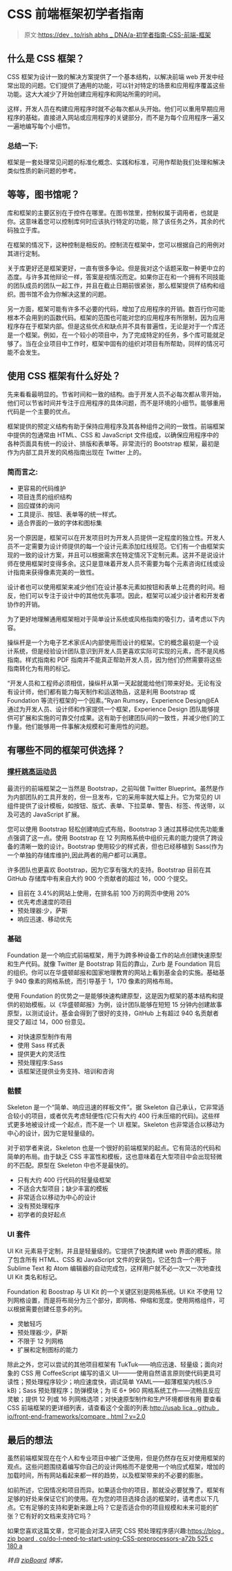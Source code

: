 # CSS 前端框架初学者指南

> 原文:[https://dev . to/rish abhs _ DNA/a-初学者指南-CSS-前端-框架](https://dev.to/rishabhs_dna/a-beginners-guide-to-css-front-end-frameworks)

## 什么是 CSS 框架？

CSS 框架为设计一致的解决方案提供了一个基本结构，以解决前端 web 开发中经常出现的问题。它们提供了通用的功能，可以针对特定的场景和应用程序覆盖这些功能。这大大减少了开始创建应用程序和网站所需的时间。

这样，开发人员在构建应用程序时就不必每次都从头开始。他们可以重用早期应用程序的基础，直接进入网站或应用程序的关键部分，而不是为每个应用程序一遍又一遍地编写每个小细节。

### 总结一下:

框架是一套处理常见问题的标准化概念、实践和标准，可用作帮助我们处理和解决类似性质的新问题的参考。

## 等等，图书馆呢？

库和框架的主要区别在于控件在哪里。在图书馆里，控制权属于调用者，也就是你。这意味着您可以控制库何时应该执行特定的功能，除了该任务之外，其余的代码独立于库。

在框架的情况下，这种控制是相反的。控制流在框架中，您可以根据自己的用例对其进行定制。

关于库更好还是框架更好，一直有很多争论。但是我对这个话题采取一种更中立的态度。与许多其他辩论一样，答案是视情况而定。如果你正在和一个拥有不同技能的团队成员的团队一起工作，并且在截止日期前很紧张，那么框架提供了结构和组织。图书馆不会为你解决这里的问题。

另一方面，框架可能有许多不必要的代码，增加了应用程序的开销。数百行你可能根本不会用到的函数代码。框架的范围也可能对您的应用程序有所限制，因为应用程序存在于框架内部。但是这些优点和缺点并不具有普遍性，无论是对于一个库还是一个框架。例如，在一个较小的项目中，为了完成特定的任务，多个库可能就足够了。当在企业项目中工作时，框架中固有的组织对项目有所帮助，同样的情况可能不会发生。

## 使用 CSS 框架有什么好处？

先来看看最明显的。节省时间和一致的结构。由于开发人员不必每次都从零开始，他们可以节省时间并专注于应用程序的具体问题，而不是环境的小细节。能够重用代码是一个主要的优点。

框架提供的预定义结构有助于保持应用程序及其各种组件之间的一致性。前端框架中提供的包通常由 HTML、CSS 和 JavaScript 文件组成，以确保应用程序中的各种页面具有统一的设计、排版和表单等。非常流行的 Bootstrap 框架，最初是作为内部工具开发的风格指南出现在 Twitter 上的。

### 简而言之:

*   更容易的代码维护
*   项目连贯的组织结构
*   回应媒体的询问
*   工具提示、按钮、表单等的统一样式。
*   适合界面的一致的字体和图标集

另一个原因是，框架可以在开发项目时为开发人员提供一定程度的独立性。开发人员不一定需要为设计师提供的每一个设计元素添加红线规范。它们有一个由框架实现的一致的设计方案，并且可以根据需求在特定情况下定制元素。这并不是说设计师在使用框架时变得多余。这只是意味着开发人员不需要为每个元素咨询红线或设计指南来获得像素完美的一致性。

设计者也可以使用框架来减少他们在设计基本元素如按钮和表单上花费的时间。相反，他们可以专注于设计中的其他优先事项。因此，框架可以减少设计者和开发者协作的开销。

为了更好地理解通用框架相对于简单设计系统或风格指南的吸引力，请考虑以下内容。

操纵杆是一个为电子艺术家(EA)内部使用而设计的框架。它的概念最初是一个设计系统，但是经验设计团队意识到开发人员更喜欢实际可实现的元素，而不是风格指南。样式指南和 PDF 指南并不能真正帮助开发人员，因为他们仍然需要将这些指南转化为有用的标记。

“开发人员和工程师必须相信，操纵杆从第一天起就能给他们带来好处。无论有没有设计师，他们都有能力每天制作和运送物品，这是利用 Bootstrap 或 Foundation 等流行框架的一个因素。”Ryan Rumsey，Experience Design@EA
通过为开发人员、设计师和作家提供一个框架，Experience Design 团队能够提供可扩展和实施的可靠交付成果。这有助于创建团队间的一致性，并减少他们的工作量。他们能够用一件事解决规模和可重用性的问题。

## 有哪些不同的框架可供选择？

### [撑杆跳高运动员](#boostrap)

最流行的前端框架之一当然是 Bootstrap，之前叫做 Twitter Blueprint。虽然是作为内部团队的工具开发的，但一旦发布，它的采用率就大幅上升。它为常见的 UI 组件提供了设计模板，如按钮、版式、表单、下拉菜单、警告、标签、传送带，以及可选的 JavaScript 扩展。

您可以使用 Bootstrap 轻松创建响应式布局，Bootstrap 3 通过其移动优先功能重点强调了这一点。使用 Bootstrap 在 12 列网格系统中组织元素的能力提供了跨设备的清晰一致的设计。Bootstrap 使用较少的样式表，但也已经移植到 Sass(作为一个单独的存储库维护),因此两者的用户都可以满意。

许多团队也更喜欢 Bootstrap，因为它享有强大的支持。Bootstrap 目前在其 GitHub 存储库中有来自大约 900 个贡献者的超过 16，000 个提交。

*   目前在 3.4%的网站上使用，在排名前 100 万的网页中使用 20%
*   优先考虑速度的项目
*   预处理器:少，萨斯
*   响应迅速、移动优先

### 基础

Foundation 是一个响应式前端框架，用于为跨多种设备工作的站点创建快速原型和生产代码。就像 Twitter 是 Bootstrap 背后的靠山，Zurb 是 Foundation 背后的组织。你可以在华盛顿邮报和国家地理教育的网站上看到基金会的实施。基础基于 940 像素的网格系统，而引导基于 1，170 像素的网格布局。

使用 Foundation 的优势之一是能够快速构建原型，这是因为框架的基本结构和提供的初始模板。以《华盛顿邮报》为例，设计团队能够在短短 15 分钟内创建故事原型，以测试设计。基金会得到了很好的支持，GitHub 上有超过 940 名贡献者提交了超过 14，000 份意见。

*   对快速原型制作有用
*   使用 Sass 样式表
*   提供更大的灵活性
*   预处理程序:Sass
*   该框架还提供业务支持、培训和咨询

### 骷髅

Skeleton 是一个“简单、响应迅速的样板文件”。据 Skeleton 自己承认，它非常适合较小的项目，或者优先考虑轻便性(它只有大约 400 行未压缩的代码)。这些样式更多地被设计成一个起点，而不是一个 UI 框架。Skeleton 也非常适合以移动为中心的设计，因为它是轻量级的。

对于初学者来说，Skeleton 也是一个很好的前端框架的起点。它有简洁的代码和简单的布局。由于缺乏 CSS 丰富性和模板，这也意味着在大型项目中会出现轻微的不匹配。原型在 Skeleton 中也不是最快的。

*   只有大约 400 行代码的轻量级框架
*   不适合大型项目；缺少丰富的模板
*   非常适合以移动为中心的设计
*   没有预处理程序
*   初学者的良好起点

### UI 套件

UI Kit 元素易于定制，并且是轻量级的。它提供了快速构建 web 界面的模板。除了包含所有 HTML、CSS 和 JavaScript 文件的安装包，它还包含一个用于 Sublime Text 和 Atom 编辑器的自动完成包，这样用户就不必一次又一次地查找 UI Kit 类名和标记。

Foundation 和 Boostrap 与 UI Kit 的一个关键区别是网格系统。UI Kit 不使用 12 列网格设置，而是将布局分为三个部分，即网格、伸缩和宽度。使用网格组件，可以根据需要创建任意多的列。

*   灵敏轻巧
*   预处理器:少，萨斯
*   不限于 12 列网格
*   扩展和定制图标的能力

除此之外，您可以尝试的其他项目框架有
TukTuk——响应迅速、轻量级；面向对象的 CSS 用 CoffeeScript
编写的语义 UI———使用自然语言原则使代码更具可读性；预处理程序较少；响应速度快，调试简单
YAML——超薄框架内核(5.9 kB)；Sass 预处理程序；防弹模块；为 IE 6+
960 网格系统工作——流畅且反应灵敏；提供 12 列或 16 列网格选项；对快速原型制作和生产环境都很有用
要查看 CSS 前端框架的更详细列表，请查看这个全面的列表:[http://usab lica . github . io/front-end-frameworks/compare . html？v=2.0](http://usablica.github.io/front-end-frameworks/compare.html?v=2.0)

## 最后的想法

虽然前端框架现在在个人和专业项目中被广泛使用，但是仍然存在反对使用框架的观点。这些问题围绕着编写你自己的设计网格而不是使用一个响应式框架，增加的加载时间，所有网站看起来都一样的趋势，以及框架带来的不必要的膨胀。

如前所述，它因情况和项目而异。如果适合你的项目，那就没必要犹豫了。框架有足够的好处来保证它们的使用。在为您的项目选择合适的框架时，请考虑以下几点。它有足够的支持和更新来跟上吗？它是否适合你的项目规模和未来可能的扩张？它有好的文档来支持它吗？

如果您喜欢这篇文章，您可能会对深入研究 CSS 预处理程序感兴趣:[https://blog . zip board . co/do-I-need-to-start-using-CSS-preprocessors-a72b 525 c 180 a](https://blog.zipboard.co/do-i-need-to-start-using-css-preprocessors-a72b525c180a)

*转自 [zipBoard](https://blog.zipboard.co/a-beginners-guide-to-css-front-end-frameworks-8045a499456b) 博客。*